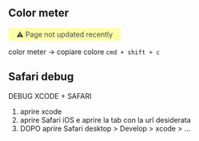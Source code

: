 ## Color meter

<span style="display: inline-block; background: #FCFFA6; padding: 4px 16px; border-radius: 4px; color: #484848"> ⚠️ Page not updated recently</span>

color meter → copiare colore `cmd + shift + c`

## Safari debug

DEBUG XCODE + SAFARI

1. aprire xcode
2. aprire Safari iOS e aprire la tab con la url desiderata
3. DOPO aprire Safari desktop > Develop > xcode > ...
